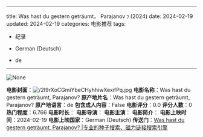 
---
title: Was hast du gestern geträumt， Parajanov﹖(2024)
date: 2024-02-19
updated: 2024-02-19
categories: 电影推荐
tags:

- 纪录

- German (Deutsch)
- de
---

<img src="https://image.tmdb.org/t/p/originalNone" alt="None" title="None">

**电影封面**：<img src="https://image.tmdb.org/t/p/w200/2I9rXoCGmiYbeCHyhhiwXexifPq.jpg" alt="/2I9rXoCGmiYbeCHyhhiwXexifPq.jpg" title="/2I9rXoCGmiYbeCHyhhiwXexifPq.jpg">
**电影名称**：Was hast du gestern geträumt, Parajanov?
**原产地片名**：Was hast du gestern geträumt, Parajanov?
**原产地语言**：de
**包含成人内容**：False
**电影评分**：0.0
**评分人数**：0
**热门程度**：6.766
**电影时长**：
**电影导演**：
**电影主演**：
**电影简介**：
**电影上映时间**：2024-02-19
**电影上映国家**：German (Deutsch)
**传送门**：[Was hast du gestern geträumt, Parajanov? |专业的种子搜索、磁力链接搜索引擎](https://movie.amd794.com:2083/?search=Was%20hast%20du%20gestern%20getr%C3%A4umt%2C%20Parajanov%3F&ordering=&mode=match_phrase&page_size=10&page=1)

